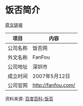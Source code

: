 # 饭否简介

[原文链接](https://www.it-this-year.com/2020/04/23/254)

|项目|内容|
|-----|-----|
|公司名称|饭否网|
|外文名称|FanFou|
|公司地址|深圳市|
|成立时间|2007年5月12日|
|公司官网|http://fanfou.com/|

资料来源: 
[百度百科-饭否](https://baike.baidu.com/item/%E9%A5%AD%E5%90%A6/4262166)